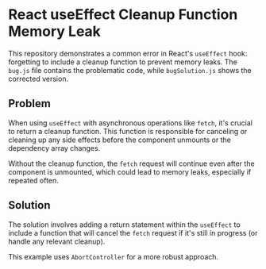 # React useEffect Cleanup Function Memory Leak

This repository demonstrates a common error in React's `useEffect` hook: forgetting to include a cleanup function to prevent memory leaks.  The `bug.js` file contains the problematic code, while `bugSolution.js` shows the corrected version.

## Problem

When using `useEffect` with asynchronous operations like `fetch`, it's crucial to return a cleanup function.  This function is responsible for canceling or cleaning up any side effects before the component unmounts or the dependency array changes.

Without the cleanup function, the `fetch` request will continue even after the component is unmounted, which could lead to memory leaks, especially if repeated often.

## Solution

The solution involves adding a return statement within the `useEffect` to include a function that will cancel the `fetch` request if it's still in progress (or handle any relevant cleanup).

This example uses `AbortController` for a more robust approach.